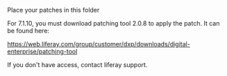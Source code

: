 Place your patches in this folder

For 7.1.10, you must download patching tool 2.0.8 to apply the patch. It can be found here:

https://web.liferay.com/group/customer/dxp/downloads/digital-enterprise/patching-tool

If you don't have access, contact liferay support.
